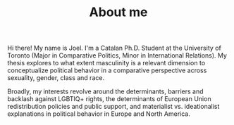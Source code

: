 <!DOCTYPE html>
<html lang="en">
<head>
  <meta charset="UTF-8">
  <meta name="google-site-verification" content="YZPSd91DNd-5JBgC_0ibOZvnnV0yvTj-8UEyF5301w4" />  <meta name="author" content="Joel">
  <link rel="canonical" href="/" />
  <!-- Redirects from /about/ and /about.html should be handled by your server/config -->
</head>
<body>
  <header>
    <h1>About me</h1>
    <!-- author_profile: true — insert your author profile markup here, e.g.: -->
    <!--
    <div class="author-profile">
      <img src="/assets/images/joel.jpg" alt="Joel">
      <p>Joel – Catalan Ph.D. Student, University of Toronto</p>
    </div>
    -->
  </header>
  <main>
    <p>Hi there! My name is Joel. I'm a Catalan Ph.D. Student at the University of Toronto (Major in Comparative Politics, Minor in International Relations). My thesis explores to what extent masculinity is a relevant dimension to conceptualize political behavior in a comparative perspective across sexuality, gender, class and race.</p>
    <p>Broadly, my interests revolve around the determinants, barriers and backlash against LGBTIQ+ rights, the determinants of European Union redistribution policies and public support, and materialist vs. ideationalist explanations in political behavior in Europe and North America.</p>
  </main>
</body>
</html>
